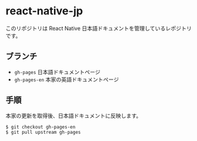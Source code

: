 # react-native-jp

このリポジトリは React Native 日本語ドキュメントを管理しているレポジトリです。

## ブランチ

+ `gh-pages` 日本語ドキュメントページ
+ `gh-pages-en` 本家の英語ドキュメントページ

## 手順

本家の更新を取得後、日本語ドキュメントに反映します。

```sh
$ git checkout gh-pages-en
$ git pull upstream gh-pages
```
